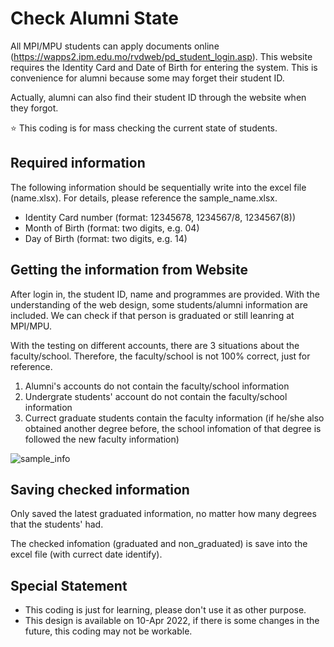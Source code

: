 # Check Alumni State
All MPI/MPU students can apply documents online (https://wapps2.ipm.edu.mo/rvdweb/pd_student_login.asp). This website requires the Identity Card and Date of Birth for entering the system. This is convenience for alumni because some may forget their student ID.

Actually, alumni can also find their student ID through the website when they forgot.

:star: This coding is for mass checking the current state of students.

## Required information
The following information should be sequentially write into the excel file (name.xlsx). For details, please reference the sample_name.xlsx.
- Identity Card number (format: 12345678, 1234567/8, 1234567(8))
- Month of Birth (format: two digits, e.g. 04)
- Day of Birth (format: two digits, e.g. 14)

## Getting the information from Website
After login in, the student ID, name and programmes are provided. With the understanding of the web design, some students/alumni information are included. We can check if that person is graduated or still leanring at MPI/MPU.

With the testing on different accounts, there are 3 situations about the faculty/school. Therefore, the faculty/school is not 100% correct, just for reference.
1. Alumni's accounts do not contain the faculty/school information
2. Undergrate students' account do not contain the faculty/school information
3. Currect graduate students contain the faculty information (if he/she also obtained another degree before, the school infomation of that degree is followed the new faculty information)

![sample_info](https://user-images.githubusercontent.com/34164281/162584434-7cd42584-11ad-4ad1-ad75-160f82a4c382.png)

## Saving checked information
Only saved the latest graduated information, no matter how many degrees that the students' had.

The checked infomation (graduated and non_graduated) is save into the excel file (with currect date identify).

## Special Statement
- This coding is just for learning, please don't use it as other purpose.
- This design is available on 10-Apr 2022, if there is some changes in the future, this coding may not be workable.
